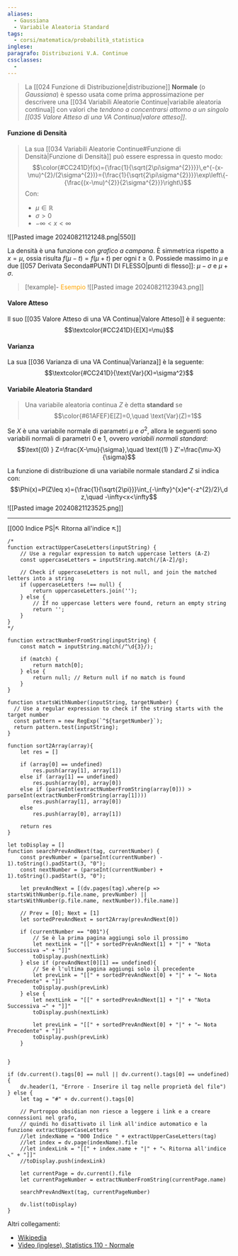 ```yaml
---
aliases:
  - Gaussiana
  - Variabile Aleatoria Standard
tags:
  - corsi/matematica/probabilità_statistica
inglese: 
paragrafo: Distribuzioni V.A. Continue
cssclasses:
  - 
---
```

>La [[024 Funzione di Distribuzione|distribuzione]] **Normale** (o *Gaussiana*) è spesso usata come prima approssimazione per descrivere una [[034 Variabili Aleatorie Continue|variabile aleatoria continua]] con valori che *tendono a concentrarsi attorno a un singolo [[035 Valore Atteso di una VA Continua|valore atteso]]*.

#### Funzione di Densità
>La sua [[034 Variabili Aleatorie Continue#Funzione di Densità|Funzione di Densità]] può essere espressa in questo modo:
>$$\color{#CC241D}f(x)={\frac{1}{\sqrt{2\pi\sigma^{2}}}}\,e^{-(x-\mu)^{2}/(2\sigma^{2})}={\frac{1}{\sqrt{2\pi\sigma^{2}}}}\exp\left\{-{\frac{(x-\mu)^{2}}{2\sigma^{2}}}\right\}$$
>Con: 
>- $\mu\in\mathbb{R}$ 
>- $\sigma>0$
>- $-\infty<x<\infty$ 

![[Pasted image 20240821121248.png|550]]

La densità è una funzione con *grafico a campana*. È simmetrica rispetto a $x = \mu$, ossia risulta $f(\mu−t) = f(\mu+t)$ per ogni $t \geq 0$. 
Possiede massimo in $\mu$ e due [[057 Derivata Seconda#PUNTI DI FLESSO|punti di flesso]]: $\mu - \sigma$ e $\mu + \sigma$.

> [!example]- <font color="orange">Esempio</font>
>![[Pasted image 20240821123943.png]]

#### Valore Atteso
Il suo [[035 Valore Atteso di una VA Continua|Valore Atteso]] è il seguente:
$$\textcolor{#CC241D}{E[X]=\mu}$$


#### Varianza
La sua [[036 Varianza di una VA Continua|Varianza]] è la seguente:
$$\textcolor{#CC241D}{\text{Var}(X)=\sigma^2}$$


#### Variabile Aleatoria Standard
>Una variabile aleatoria continua $Z$ è detta **standard** se $$\color{#61AFEF}E[Z]=0,\quad \text{Var}(Z)=1$$

Se $X$ è una variabile normale di parametri $\mu$ e $\sigma^2$, allora le seguenti sono variabili normali di parametri 0 e 1, ovvero *variabili normali standard*: $$\text{(0) } Z=\frac{X-\mu}{\sigma},\quad \text{(1) } Z'=\frac{\mu-X}{\sigma}$$

La funzione di distribuzione di una variabile normale standard $Z$ si indica con:
$$\Phi(x)=P(Z\leq x)={\frac{1}{\sqrt{2\pi}}}\int_{-\infty}^{x}e^{-z^{2}/2}\,d z,\quad -\infty<x<\infty$$
![[Pasted image 20240821123525.png]]



___
[[000 Indice PS|↖ Ritorna all'indice ↖]]

```dataviewjs
/*
function extractUpperCaseLetters(inputString) {
	// Use a regular expression to match uppercase letters (A-Z)
	const uppercaseLetters = inputString.match(/[A-Z]/g);
	
	// Check if uppercaseLetters is not null, and join the matched letters into a string
	if (uppercaseLetters !== null) {
		return uppercaseLetters.join('');
	} else {
	    // If no uppercase letters were found, return an empty string
	    return '';
	}
}
*/

function extractNumberFromString(inputString) {
	const match = inputString.match(/^\d{3}/);
	
	if (match) {
		return match[0];
	} else {
		return null; // Return null if no match is found
	}
}

function startsWithNumber(inputString, targetNumber) {
  // Use a regular expression to check if the string starts with the target number
  const pattern = new RegExp(`^${targetNumber}`);
  return pattern.test(inputString);
}

function sort2Array(array){
	let res = []
	
	if (array[0] == undefined)
		res.push(array[1], array[1])
	else if (array[1] == undefined)
		res.push(array[0], array[0])
	else if (parseInt(extractNumberFromString(array[0])) > parseInt(extractNumberFromString(array[1])))
		res.push(array[1], array[0])
	else
		res.push(array[0], array[1])
	
	return res
}

let toDisplay = []
function searchPrevAndNext(tag, currentNumber) {
	const prevNumber = (parseInt(currentNumber) - 1).toString().padStart(3, "0");
	const nextNumber = (parseInt(currentNumber) + 1).toString().padStart(3, "0");
	
	let prevAndNext = [(dv.pages(tag).where(p => startsWithNumber(p.file.name, prevNumber) || startsWithNumber(p.file.name, nextNumber)).file.name)]
	
	// Prev = [0]; Next = [1]
	let sortedPrevAndNext = sort2Array(prevAndNext[0])
	
	if (currentNumber == "001"){ 
		// Se è la prima pagina aggiungi solo il prossimo
		let nextLink = "[[" + sortedPrevAndNext[1] + "|" + "Nota Successiva →" + "]]"
		toDisplay.push(nextLink)
	} else if (prevAndNext[0][1] == undefined){
		// Se è l'ultima pagina aggiungi solo il precedente
		let prevLink = "[[" + sortedPrevAndNext[0] + "|" + "← Nota Precedente" + "]]"
		toDisplay.push(prevLink)
	} else {
		let nextLink = "[[" + sortedPrevAndNext[1] + "|" + "Nota Successiva →" + "]]"
		toDisplay.push(nextLink)
		
		let prevLink = "[[" + sortedPrevAndNext[0] + "|" + "← Nota Precedente" + "]]"
		toDisplay.push(prevLink)
	}
	
	
}

if (dv.current().tags[0] == null || dv.current().tags[0] == undefined){
	dv.header(1, "Errore - Inserire il tag nelle proprietà del file")
} else {
	let tag = "#" + dv.current().tags[0]

	// Purtroppo obsidian non riesce a leggere i link e a creare connessioni nel grafo,
	// quindi ho disattivato il link all'indice automatico e la funzione extractUpperCaseLetters
	//let indexName = "000 Indice " + extractUpperCaseLetters(tag)
	//let index = dv.page(indexName).file
	//let indexLink = "[[" + index.name + "|" + "↖ Ritorna all'indice ↖" + "]]"
	//toDisplay.push(indexLink)
	
	let currentPage = dv.current().file
	let currentPageNumber = extractNumberFromString(currentPage.name)
	
	searchPrevAndNext(tag, currentPageNumber)
	
	dv.list(toDisplay)
}
```

Altri collegamenti: 
- [Wikipedia](https://it.wikipedia.org/wiki/Distribuzione_normale)
- [Video (inglese), Statistics 110 - Normale](https://youtu.be/72QjzHnYvL0?list=PL2SOU6wwxB0uwwH80KTQ6ht66KWxbzTIo&t=1377)